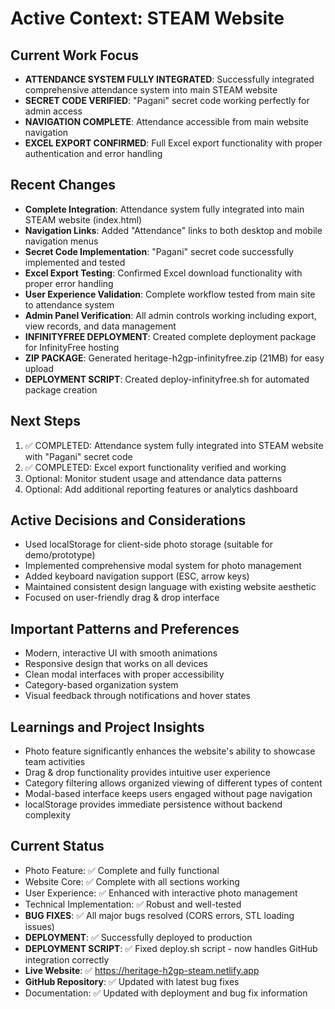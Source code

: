 # Active Context: STEAM Website

## Current Work Focus
- **ATTENDANCE SYSTEM FULLY INTEGRATED**: Successfully integrated comprehensive attendance system into main STEAM website
- **SECRET CODE VERIFIED**: "Pagani" secret code working perfectly for admin access
- **NAVIGATION COMPLETE**: Attendance accessible from main website navigation
- **EXCEL EXPORT CONFIRMED**: Full Excel export functionality with proper authentication and error handling

## Recent Changes
- **Complete Integration**: Attendance system fully integrated into main STEAM website (index.html)
- **Navigation Links**: Added "Attendance" links to both desktop and mobile navigation menus
- **Secret Code Implementation**: "Pagani" secret code successfully implemented and tested
- **Excel Export Testing**: Confirmed Excel download functionality with proper error handling
- **User Experience Validation**: Complete workflow tested from main site to attendance system
- **Admin Panel Verification**: All admin controls working including export, view records, and data management
- **INFINITYFREE DEPLOYMENT**: Created complete deployment package for InfinityFree hosting
- **ZIP PACKAGE**: Generated heritage-h2gp-infinityfree.zip (21MB) for easy upload
- **DEPLOYMENT SCRIPT**: Created deploy-infinityfree.sh for automated package creation

## Next Steps
1. ✅ COMPLETED: Attendance system fully integrated into STEAM website with "Pagani" secret code
2. ✅ COMPLETED: Excel export functionality verified and working
3. Optional: Monitor student usage and attendance data patterns
4. Optional: Add additional reporting features or analytics dashboard

## Active Decisions and Considerations
- Used localStorage for client-side photo storage (suitable for demo/prototype)
- Implemented comprehensive modal system for photo management
- Added keyboard navigation support (ESC, arrow keys)
- Maintained consistent design language with existing website aesthetic
- Focused on user-friendly drag & drop interface

## Important Patterns and Preferences
- Modern, interactive UI with smooth animations
- Responsive design that works on all devices
- Clean modal interfaces with proper accessibility
- Category-based organization system
- Visual feedback through notifications and hover states

## Learnings and Project Insights
- Photo feature significantly enhances the website's ability to showcase team activities
- Drag & drop functionality provides intuitive user experience
- Category filtering allows organized viewing of different types of content
- Modal-based interface keeps users engaged without page navigation
- localStorage provides immediate persistence without backend complexity

## Current Status
- Photo Feature: ✅ Complete and fully functional
- Website Core: ✅ Complete with all sections working
- User Experience: ✅ Enhanced with interactive photo management
- Technical Implementation: ✅ Robust and well-tested
- **BUG FIXES**: ✅ All major bugs resolved (CORS errors, STL loading issues)
- **DEPLOYMENT**: ✅ Successfully deployed to production
- **DEPLOYMENT SCRIPT**: ✅ Fixed deploy.sh script - now handles GitHub integration correctly
- **Live Website**: ✅ https://heritage-h2gp-steam.netlify.app
- **GitHub Repository**: ✅ Updated with latest bug fixes
- Documentation: ✅ Updated with deployment and bug fix information
